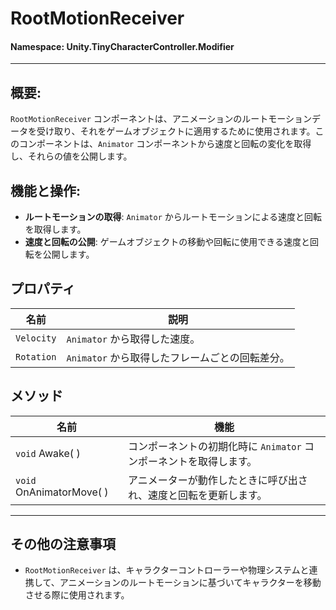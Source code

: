 ﻿# RootMotionReceiver

#### **Namespace**: Unity.TinyCharacterController.Modifier
---

## 概要:
`RootMotionReceiver` コンポーネントは、アニメーションのルートモーションデータを受け取り、それをゲームオブジェクトに適用するために使用されます。このコンポーネントは、`Animator` コンポーネントから速度と回転の変化を取得し、それらの値を公開します。

## 機能と操作:
- **ルートモーションの取得**: `Animator` からルートモーションによる速度と回転を取得します。
- **速度と回転の公開**: ゲームオブジェクトの移動や回転に使用できる速度と回転を公開します。

## プロパティ
| 名前 | 説明 |
|------|-------------|
| `Velocity` | `Animator` から取得した速度。 |
| `Rotation` | `Animator` から取得したフレームごとの回転差分。 |

## メソッド
| 名前 | 機能 |
|------|----------|
|  ``void`` Awake( )  | コンポーネントの初期化時に `Animator` コンポーネントを取得します。 |
|  ``void`` OnAnimatorMove( )  | アニメーターが動作したときに呼び出され、速度と回転を更新します。 |

---
## その他の注意事項
- `RootMotionReceiver` は、キャラクターコントローラーや物理システムと連携して、アニメーションのルートモーションに基づいてキャラクターを移動させる際に使用されます。
